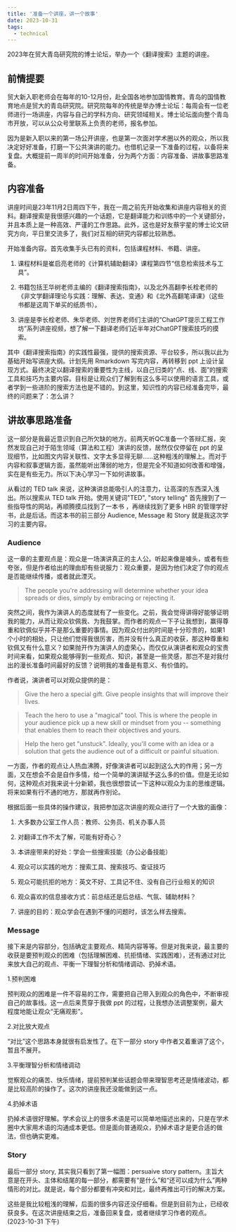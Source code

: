 ```yaml
---
title: '准备一个讲座，讲一个故事'
date: 2023-10-31
tags:
  - technical
---
```


2023年在贸大青岛研究院的博士论坛，举办一个《翻译搜索》主题的讲座。

## 前情提要

贸大新入职老师会在每年的10-12月份，赴全国各地参加国情教育。青岛的国情教育地点是贸大的青岛研究院。研究院每年的传统是举办博士论坛：每周会有一位老师进行一场讲座，内容与自己的学科方向、研究领域相关。博士论坛面向整个青岛市开放，可以从公众号里联系上负责的老师，报名参加。

因为是新入职以来的第一场公开讲座，也是第一次面对学术圈以外的观众，所以我决定好好准备，打磨一下公共演讲的能力。也借机记录一下准备的过程，以备将来复盘。大概提前一周半的时间开始准备，分为两个方面：内容准备、讲故事思路准备。


## 内容准备

讲座时间是23年11月2日周四下午，我在一周之前先开始收集和讲座内容相关的资料。翻译搜索是我很感兴趣的一个话题，它是翻译能力和训练中的一个关键部分，并且本质上是一种高效、严谨的工作思路。此外，这也是好友蔡宇星的博士论文研究方向，平日里交流多了，我们对互相的研究内容都比较熟悉。

开始准备内容。首先收集手头已有的资料，包括课程材料、书籍、讲座。

1. 课程材料是崔启亮老师的《计算机辅助翻译》课程第四节“信息检索技术与工具”。

2. 书籍包括王华树老师主编的《翻译搜索指南》，以及北外高翻李长栓老师的《非文学翻译理论与实践：理解、表达、变通》和《北外高翻笔译课》（这些书都是这周下单买的纸质书）。

3. 讲座是李长栓老师、朱华老师、刘世界老师们主讲的“ChatGPT提示工程工作坊”系列讲座视频，想了解一下翻译老师们近半年对ChatGPT搜索技巧的摸索。

其中《翻译搜索指南》的实践性最强，提供的搜索资源、平台较多，所以我以此为基础开始写讲座大纲。计划先用 Rmarkdown 写完内容，再转移到 ppt 上设计呈现方式。最终决定以翻译搜索的重要性为主线，以自己归类的“点、线、面”的搜索工具和技巧为主要内容。目标是让观众们了解到有这么多可以使用的语言工具，或者学到一些进阶的搜索方法也是不错的。到这里，知识性的内容已经准备完毕，最终的问题来了：怎么讲？


## 讲故事思路准备

这一部分是我最近意识到自己所欠缺的地方。前两天听QC准备一个答辩汇报，突然发现自己对于陌生领域（算法和工程）演讲的反馈，居然仅仅停留在 ppt 的呈现细节，比如图文内容关联性、文字太多显得无聊……这种粗浅的理解上。而对于内容和叙事逻辑方面，虽然能听出薄弱的地方，但是完全不知道如何改善和增强，实在是有些无力。所以下决心学习一下如何讲故事。

从看过的 TED talk 来说，这种演讲总能吸引人的注意力，让高深的东西深入浅出。所以搜索从 TED talk 开始。使用关键词"TED", "story telling" 首先搜到了一些指导性的网站，再顺腾摸瓜找到了一本书 <HBR Guide to Persuasive Presentations>，再继续找到了更多 HBR 的管理学好书，此是后话。而这本书的前三部分 Audience, Message 和 Story 就是我这次学习的主要内容。

### Audience

这一章的主要观点是：观众是一场演讲真正的主人公。听起来像是噱头，或者有些夸张，但是作者给出的理由却有些说服力：观众重要，是因为他们决定了你的观点是否能继续传播，或者就此湮灭。

> The people you're addressing will determine whether your idea spreads or dies, simply by embracing or rejecting it.

突然之间，我作为演讲人的态度就有了一些变化。之前，我会觉得讲得好能够证明我的能力，从而让观众钦佩我、为我鼓掌。而作者的观点一下子让我想到，赢得尊重和钦佩似乎并不是那么重要的事情。因为观众付出的时间是十分珍贵的，如果1个小时的相处，只让他们觉得我很厉害，而并没有什么真正的收获，那这种尊重和钦佩又有什么意义？如果抛开作为演讲人的虚荣心，而仅仅从演讲者和观众的宝贵时间来看，如果观众能够得到一些观点、知识，甚至是一些灵感，那岂不是对我付出的漫长准备时间最好的反馈？说明我的准备是有意义、有价值的。

作者说，演讲者可以对观众提供的是：

> Give the hero a special gift. Give people insights that will improve their lives.

> Teach the hero to use a "magical" tool. This is where the people in your audience pick up a new skill or mindset from you -- something that enables them to reach their objectives and yours.

> Help the hero get "unstuck". Ideally, you'll come with an idea or a solution that gets the audience out of a difficult or painful situation.

一方面，作者的观点让人热血沸腾，好像演讲者可以起到这么大的作用；另一方面，又在想会不会是自作多情，给一个简单的演讲赋予这么多的价值。但是无论如何，这种观点对我来说十分新颖，我也很想尝试一下这种以观众为主的思维逻辑。将来如果有行不通的地方，那就再作别论。

根据后面一些具体的操作建议，我把参加这次讲座的观众进行了一个大致的画像：

  1. 大多数办公室工作人员：教师、公务员、机关办事人员

  2. 对翻译工作不太了解，可能有好奇心？

  3. 本讲座带来的好处：学会一些搜索技能（办公必备技能）

  4. 观众可以实践的地方：搜索工具、搜索技巧、查证技巧

  5. 观众可能抗拒的地方：英文不好、工具记不住、没有自己行业相关的知识

  6. 观众喜欢的信息接收方式：前总结还是后总结、气氛、辅助材料？

  7. 讲座的目的：观众学会在遇到不懂的问题时，该怎么样去搜索。

### Message

接下来是内容部分，包括确定主要观点、精简内容等等。但是对我来说，最主要的收获是要预判观众的困难（包括理解困难、抗拒情绪、实践困难），还有通过对比来放大自己的观点、平衡一下理智分析和情绪调动、扔掉术语。

  1.预判困难

预判观众的困难是一件不容易的工作，需要把自己带入到观众的角色中，不断审视自己的故事线。这一点后来贯穿于我做 ppt 的过程，让我想办法调整案例，最大程度地能让观众“无痛观影”。

  2.对比放大观点

“对比”这个思路本身就很有启发性了。在下一部分 story 中作者又着重讲了这个，暂且不展开。

  3.平衡理智分析和情绪调动

觉察观众的痛苦、快乐情绪，提前预判某些话题会带来理智思考还是情绪波动，都是比较高阶的操作了。这次的讲座我还没能做到这一点。

  4.扔掉术语

扔掉术语很好理解。学术会议上的很多术语是可以简单地描述出来的，只是在学术圈中大家用术语的沟通成本更低。但是面向普通观众，扔掉术语才是更合适的做法，但也确实更难。

### Story

最后一部分 story, 其实我只看到了第一幅图：persuaive story pattern。主旨大意是在开头、主体和结尾的每一部分，都需要有“是什么”和“还可以成为什么”两种情形的对比。就是说，每个部分都要有冲突和对比，最终再推出可行的解决方案。

这些是我比较粗浅的理解，后面的很多内容还没仔细看。但是到目前为止，已经收获良多。在这次讲座结束之后，准备回来复盘，或者继续学习作者的观点。(2023-10-31 下午)

